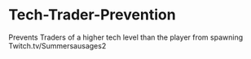 # Tech-Trader-Prevention
Prevents Traders of a higher tech level than the player from spawning
Twitch.tv/Summersausages2
